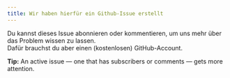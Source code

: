 ```yaml
---
title: Wir haben hierfür ein Github-Issue erstellt
---
```


Du kannst dieses Issue abonnieren oder kommentieren, um uns mehr über das Problem wissen zu lassen.  
Dafür brauchst du aber einen (kostenlosen) GitHub-Account.

**Tip:** An active issue — one that has subscribers or comments — gets more attention.
